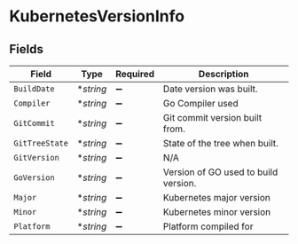 # KubernetesVersionInfo


## Fields

| Field                                | Type                                 | Required                             | Description                          |
| ------------------------------------ | ------------------------------------ | ------------------------------------ | ------------------------------------ |
| `BuildDate`                          | **string*                            | :heavy_minus_sign:                   | Date version was built.              |
| `Compiler`                           | **string*                            | :heavy_minus_sign:                   | Go Compiler used                     |
| `GitCommit`                          | **string*                            | :heavy_minus_sign:                   | Git commit version built from.       |
| `GitTreeState`                       | **string*                            | :heavy_minus_sign:                   | State of the tree when built.        |
| `GitVersion`                         | **string*                            | :heavy_minus_sign:                   | N/A                                  |
| `GoVersion`                          | **string*                            | :heavy_minus_sign:                   | Version of GO used to build version. |
| `Major`                              | **string*                            | :heavy_minus_sign:                   | Kubernetes major version             |
| `Minor`                              | **string*                            | :heavy_minus_sign:                   | Kubernetes minor version             |
| `Platform`                           | **string*                            | :heavy_minus_sign:                   | Platform compiled for                |